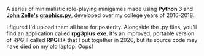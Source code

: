 A series of minimalistic role-playing minigames made using **Python 3** and **[John Zelle's graphics.py](https://mcsp.wartburg.edu/zelle/python/graphics.py)**, developed over my college years of 2016-2018.

I figured I'd upload them all here for posterity. Alongside the .py files, you'll find an application called **rpg3plus.exe**. It's an improved, portable version of RPGIII called **RPGIII+** that I put together in 2020, but its source code may have died on my old laptop. Oops!
